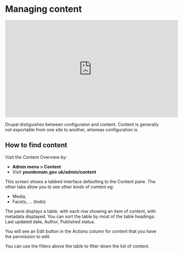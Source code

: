 # Managing content

<iframe width="560" height="315" src="https://www.youtube.com/embed/HN3o_12TYW8" title="YouTube video player" frameborder="0" allow="accelerometer; autoplay; clipboard-write; encrypted-media; gyroscope; picture-in-picture" allowfullscreen></iframe>

Drupal distiguishes between configuraion and content. Content is generally not exportable from one site to another, whereas configuration is.

## How to find content

Visit the Content Overview by:
* **Admin menu > Content**
* Visit **yourdomain.gov.uk/admin/content**

This screen shows a tabbed interface defaulting to the Content pane. The other tabs allow you to see other kinds of content eg:
* Media,
* Facets, ... (todo)

The pane displays a table, with each row showing an item of content, with metadata displayed. You can sort the table by most of the table headings: Last updated date, Author, Published status.

You will see an Edit button in the Actions column for content that you have the permission to edit.

You can use the filters above the table to filter down the list of content.
